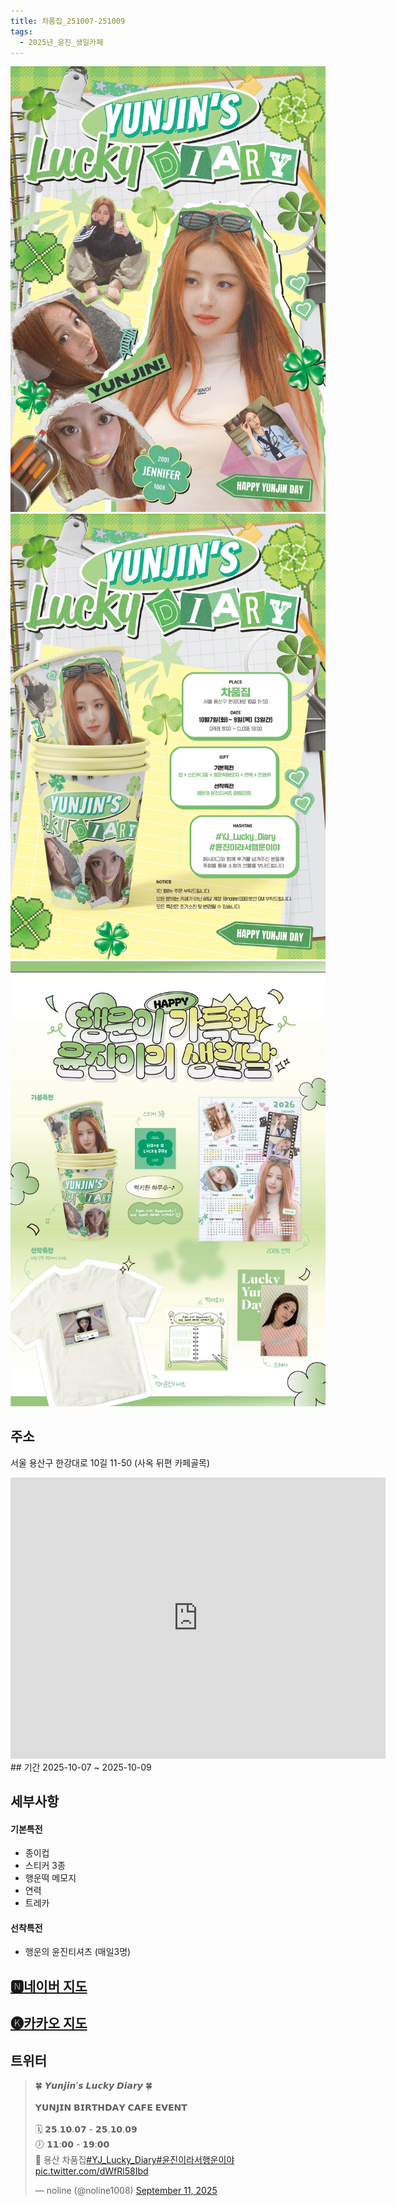 ```yaml
---
title: 차품집_251007-251009
tags:
  - 2025년_윤진_생일카페
---
```


<img src="/assets/G0jtieYaMAEU9zs.jpg">
<img src="/assets/G0jtienbgAAUZA5.jpg"/>
<img src="/assets/G2LRKi4aIAIvzpQ.jpg">

## 주소
서울 용산구 한강대로 10길 11-50
(사옥 뒤편 카페골목)
<iframe src="https://www.google.com/maps/embed?pb=!1m18!1m12!1m3!1d3164.29806765319!2d126.96220591335181!3d37.524470426419555!2m3!1f0!2f0!3f0!3m2!1i1024!2i768!4f13.1!3m3!1m2!1s0x357ca1886f9e9129%3A0xb71f724e57f213aa!2z7LCo7ZKI7KeR!5e0!3m2!1sko!2skr!4v1741356500590!5m2!1sko!2skr" width="600" height="450" style="border:0;" allowfullscreen="" loading="lazy" referrerpolicy="no-referrer-when-downgrade"></iframe>
## 기간
2025-10-07 ~ 2025-10-09

## 세부사항
#### 기본특전
- 종이컵
- 스티커 3종
- 행운떡 메모지
- 연력
- 트레카
#### 선착특전
- 행운의 윤진티셔츠 (매일3명)

## [🅽네이버 지도](https://naver.me/GmbMSa8j)
## [🅚카카오 지도](https://place.map.kakao.com/2061599067)
## 트위터
<blockquote class="twitter-tweet"><p lang="ko" dir="ltr">🍀 𝙔𝙪𝙣𝙟𝙞𝙣’𝙨 𝙇𝙪𝙘𝙠𝙮 𝘿𝙞𝙖𝙧𝙮 🍀<br><br>𝗬𝗨𝗡𝗝𝗜𝗡 𝗕𝗜𝗥𝗧𝗛𝗗𝗔𝗬 𝗖𝗔𝗙𝗘 𝗘𝗩𝗘𝗡𝗧<br><br>🗓️ 𝟮𝟱.𝟭𝟬.𝟬𝟳 - 𝟮𝟱.𝟭𝟬.𝟬𝟵<br>🕖 𝟭𝟭:𝟬𝟬 - 𝟭𝟵:𝟬𝟬<br>📍 용산 차품집<a href="https://twitter.com/hashtag/YJ_Lucky_Diary?src=hash&amp;ref_src=twsrc%5Etfw">#YJ_Lucky_Diary</a><a href="https://twitter.com/hashtag/%EC%9C%A4%EC%A7%84%EC%9D%B4%EB%9D%BC%EC%84%9C%ED%96%89%EC%9A%B4%EC%9D%B4%EC%95%BC?src=hash&amp;ref_src=twsrc%5Etfw">#윤진이라서행운이야</a> <a href="https://t.co/dWfRl58Ibd">pic.twitter.com/dWfRl58Ibd</a></p>&mdash; noline (@noline1008) <a href="https://twitter.com/noline1008/status/1966082423579402502?ref_src=twsrc%5Etfw">September 11, 2025</a></blockquote> <script async src="https://platform.twitter.com/widgets.js" charset="utf-8"></script>